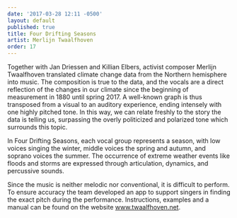 ```yaml
---
date: '2017-03-28 12:11 -0500'
layout: default
published: true
title: Four Drifting Seasons
artist: Merlijn Twaalfhoven
order: 17
---
```

Together with Jan Driessen and Killian Elbers, activist composer Merlijn Twaalfhoven translated climate change data from the Northern hemisphere into music. The composition is true to the data, and the vocals are a direct reflection of the changes in our climate since the beginning of measurement in 1880 until spring 2017. A well-known graph is thus transposed from a visual to an auditory experience, ending intensely with one highly pitched tone. In this way, we can relate freshly to the story the data is telling us, surpassing the overly politicized and polarized tone which surrounds this topic.

In Four Drifting Seasons, each vocal group represents a season, with low voices singing the winter, middle voices the spring and autumn, and soprano voices the summer. The occurrence of extreme weather events like floods and storms are expressed through articulation, dynamics, and percussive sounds.

Since the music is neither melodic nor conventional, it is difficult to perform. To ensure accuracy the team developed an app to support singers in finding the exact pitch during the performance. Instructions, examples and a manual can be found on the website www.twaalfhoven.net.
